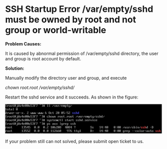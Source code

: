 # SSH Startup Error /var/empty/sshd must be owned by root and not group or world-writable



**Problem Causes:**

It is caused by abnormal permission of /var/empty/sshd directory, the user and group is root account by default.

**Solution:**

Manually modify the directory user and group, and execute

*chown root.root /var/empty/sshd/*

Restart the sshd service and it succeeds. As shown in the figure:

![](https://github.com/jdcloudcom/cn/blob/cn-VirtualMachine-Linux/image/Elastic-Compute/Virtual-Machine/Linux/SSH%E5%90%AF%E5%8A%A8%E6%8A%A5%E9%94%99varemptysshd01.png)

If your problem still can not solved, please submit open ticket to us.
